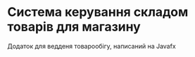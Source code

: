 <h1>Система керування складом товарів для магазину</h1>

Додаток для ведденя товарообігу, написаний на Javafx

